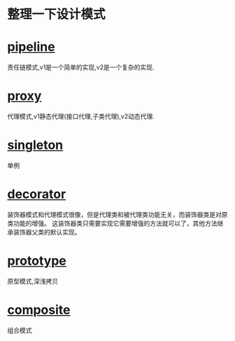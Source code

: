 # 整理一下设计模式

# [pipeline](pipeline)

责任链模式,v1是一个简单的实现,v2是一个复杂的实现.

# [proxy](proxy)

代理模式,v1静态代理(接口代理,子类代理),v2动态代理.

# [singleton](singleton)

单例

# [decorator](decorator)

装饰器模式和代理模式很像，但是代理类和被代理类功能无关，而装饰器类是对原类功能的增强。
这装饰器类只需要实现它需要增强的方法就可以了，其他方法继承装饰器父类的默认实现。

# [prototype](prototype)

原型模式,深浅拷贝

# [composite](composite)

组合模式